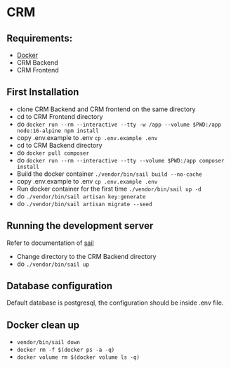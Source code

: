 # CRM

## Requirements:
 - [Docker](https://www.docker.com/) 
 - CRM Backend
 - CRM Frontend

## First Installation
- clone CRM Backend and CRM frontend on the same directory
- cd to CRM Frontend directory
- do `docker run --rm --interactive --tty -w /app --volume $PWD:/app node:16-alpine npm install`
- copy .env.example to .env `cp .env.example .env`
- cd to CRM Backend directory
- do `docker pull composer` 
- do `docker run --rm --interactive --tty --volume $PWD:/app composer install`
- Build the docker container `./vendor/bin/sail build --no-cache`
- copy .env.example to .env `cp .env.example .env`
- Run docker container for the first time `./vendor/bin/sail up -d`
- do `./vendor/bin/sail artisan key:generate`
- do `./vendor/bin/sail artisan migrate --seed`

## Running the development server

Refer to documentation of [sail](https://laravel.com/docs/9.x/sail)

- Change directory to the CRM Backend directory
- do `./vendor/bin/sail up`

## Database configuration
Default database is postgresql, the configuration should be inside .env file.

## Docker clean up
- `vendor/bin/sail down`
- `docker rm -f $(docker ps -a -q)`
- `docker volume rm $(docker volume ls -q)`


